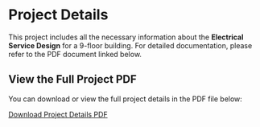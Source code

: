 # Project Details

This project includes all the necessary information about the **Electrical Service Design** for a 9-floor building. For detailed documentation, please refer to the PDF document linked below.

## View the Full Project PDF

You can download or view the full project details in the PDF file below:

[Download Project Details PDF](./path/to/yourfile.pdf)

